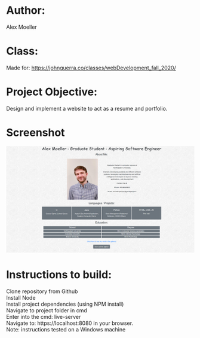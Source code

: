 # Author: 
Alex Moeller
# Class:
Made for: https://johnguerra.co/classes/webDevelopment_fall_2020/
# Project Objective: 
Design and implement a website to act as a resume and portfolio.
# Screenshot
![screenshot](/screenshot/siteScreenshot.png)
# Instructions to build:
  Clone repository from Github\
  Install Node\
  Install project dependencies (using NPM install)\
  Navigate to project folder in cmd\
  Enter into the cmd: live-server\
  Navigate to: https://localhost:8080 in your browser.\
  Note: instructions tested on a Windows machine
